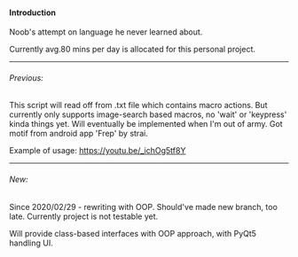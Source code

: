 #### Introduction
Noob's attempt on language he never learned about.

Currently avg.80 mins per day is allocated for this personal project.

----------------
###### Previous:
This script will read off from .txt file which contains macro actions. But currently only supports image-search based macros, no 'wait' or 'keypress' kinda things yet. Will eventually be implemented when I'm out of army. Got motif from android app 'Frep' by strai.

Example of usage: https://youtu.be/_ichOg5tf8Y

-----------------
###### New:
Since 2020/02/29 - rewriting with OOP. Should've made new branch, too late. Currently project is not testable yet.

Will provide class-based interfaces with OOP approach, with PyQt5 handling UI.
